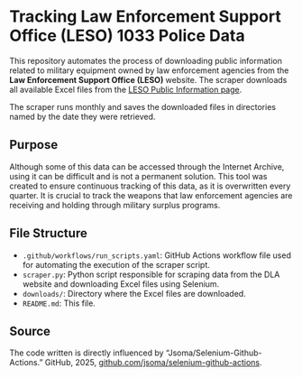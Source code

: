 # Tracking Law Enforcement Support Office (LESO) 1033 Police Data

This repository automates the process of downloading public information related to military equipment owned by law enforcement agencies from the **Law Enforcement Support Office (LESO)** website. The scraper downloads all available Excel files from the [LESO Public Information page](https://www.dla.mil/Disposition-Services/Offers/Law-Enforcement/Public-Information/).

The scraper runs monthly and saves the downloaded files in directories named by the date they were retrieved. 

## Purpose

Although some of this data can be accessed through the Internet Archive, using it can be difficult and is not a permanent solution. This tool was created to ensure continuous tracking of this data, as it is overwritten every quarter. It is crucial to track the weapons that law enforcement agencies are receiving and holding through military surplus programs.


## File Structure
- `.github/workflows/run_scripts.yaml`: GitHub Actions workflow file used for automating the execution of the scraper script.
- `scraper.py`: Python script responsible for scraping data from the DLA website and downloading Excel files using Selenium.
- `downloads/`: Directory where the Excel files are downloaded.
- `README.md`: This file.

## Source
The code written is directly influenced by “Jsoma/Selenium-Github-Actions.” GitHub, 2025, [github.com/jsoma/selenium-github-actions](github.com/jsoma/selenium-github-actions).
